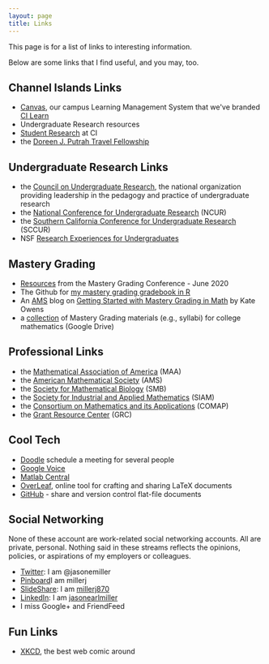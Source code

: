 ```yaml
---
layout: page
title: Links
---
```


This page is for a list of links to interesting information.

Below are some links that I find useful, and you may, too.

## Channel Islands Links  ##

* [Canvas](https://cilearn.csuci.edu), our campus Learning Management System that we've branded [CI Learn](https://cilearn.csuci.edu)
* Undergraduate Research resources
* [Student Research](http://www.cistudentresearch.com) at CI
* the [Doreen J. Putrah Travel Fellowship](https://www.csuci.edu/rsp/research-at-ci/students/putrah/)

## Undergraduate Research Links ##

* the [Council on Undergraduate Research](http://www.cur.org), the national organization providing leadership in the pedagogy and practice of undergraduate research
* the [National Conference for Undergraduate Research](www.ncur.org) (NCUR)
* the [Southern California Conference for Undergraduate Research](http://www.sccur.org) (SCCUR)
* NSF [Research Experiences for Undergraduates](https://www.nsf.gov/crssprgm/reu/)

## Mastery Grading ##

* [Resources](https://www.masterygrading.com/resources) from the Mastery Grading Conference - June 2020
* The Github for [my mastery grading gradebook in R](https://github.com/jasonemiller/Mastery-Grading-Tools)
* An [AMS](http://www.ams.org) blog on [Getting Started with Mastery Grading in Math](https://blogs.ams.org/matheducation/2015/11/20/a-beginners-guide-to-standards-based-grading/) by Kate Owens
* a [collection](https://drive.google.com/drive/folders/1GNSqfOb0LZS6BeAuc1tqPDZWKkPk11KT?usp=sharing) of Mastery Grading materials (e.g., syllabi) for college mathematics (Google Drive)

## Professional Links ##

* the [Mathematical Association of America](http://www.maa.org) (MAA)
* the [American Mathematical Society](http://www.ams.org) (AMS)
* the [Society for Mathematical Biology](http://www.smb.org) (SMB)
* the [Society for Industrial and Applied Mathematics](http://www.siam.org) (SIAM)
* the [Consortium on Mathematics and its Applications](http://www.comap.org) (COMAP)
* the [Grant Resource Center](http://www.grc.org) (GRC)

## Cool Tech ## 

* [Doodle](http://www.doodle.com) schedule a meeting for several people
* [Google Voice](http://www.google.com/voice/)
* [Matlab Central](chttps://www.mathworks.com/matlabcentral/index.html?s_tid=gn_loc_drop)
* [OverLeaf](https://www.overleaf.com), online tool for crafting and sharing LaTeX documents
* [GitHub](http://www.github.com) -  share and version control flat-file documents

## Social Networking ##

None of these account are work-related social networking accounts. All are private, personal. Nothing said in these streams reflects the opinions, policies, or aspirations of my employers or colleagues.

* [Twitter](http://www.twitter.com): I am @jasonemiller
* [Pinboard](https://pinboard.in/u:millerj)I am millerj
* [SlideShare](https://www.slideshare.net): I am [millerj870](https://www.slideshare.net/millerj870)
* [LinkedIn](http://www.linkedin.com): I am [jasonearlmiller](https://www.linkedin.com/in/jasonearlmiller/)
* I miss Google+ and FriendFeed

## Fun Links ##

* [XKCD](http://www.xkcd.org), the best web comic around


